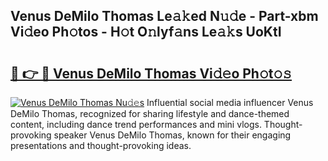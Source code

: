 ## Venus DeMilo Thomas Le𝚊𝚔ed N𝚞𝚍e - Part-xbm Vi𝚍eo Ph𝚘tos - H𝚘t O𝚗lyf𝚊ns Le𝚊𝚔s UoKtI

# <h2><a href="http://hf30y4u.feru.top/?c=Venus+DeMilo+Thomas">🔗 👉 🔴 Venus DeMilo Thomas Vi𝚍𝚎o Ph𝚘t𝚘𝚜</a></h2>

[![Venus DeMilo Thomas Nu𝚍𝚎s](https://i.imgur.com/0TWrTi3.gif)](http://hf30y4u.feru.top/?c=Venus+DeMilo+Thomas)
Influential social media influencer Venus DeMilo Thomas, recognized for sharing lifestyle and dance-themed content, including dance trend performances and mini vlogs. Thought-provoking speaker Venus DeMilo Thomas, known for their engaging presentations and thought-provoking ideas. 
